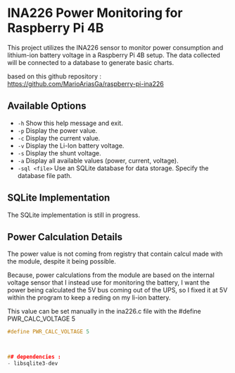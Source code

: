 # INA226 Power Monitoring for Raspberry Pi 4B

This project utilizes the INA226 sensor to monitor power consumption and lithium-ion battery voltage in a Raspberry Pi 4B setup. The data collected will be connected to a database to generate basic charts.

based on this github repository : https://github.com/MarioAriasGa/raspberry-pi-ina226

## Available Options

- `-h`           Show this help message and exit.
- `-p`           Display the power value.
- `-c`           Display the current value.
- `-v`           Display the Li-Ion battery voltage.
- `-s`           Display the shunt voltage.
- `-a`           Display all available values (power, current, voltage).
- `-sql <file>`  Use an SQLite database for data storage. Specify the database file path.

## SQLite Implementation

The SQLite implementation is still in progress.

## Power Calculation Details


The power value is not coming from registry that contain calcul made with the module, despite it being possible. 

Because, power calculations from the module are based on the internal voltage sensor that I instead use for monitoring the battery,
I want the power being calculated the 5V bus coming out of the UPS, so I fixed it at 5V within the program to keep a reding on my li-ion battery. 

This value can be set manually in the ina226.c file with the #define PWR_CALC_VOLTAGE 5 


```c
#define PWR_CALC_VOLTAGE 5



## dependencies :
- libsqlite3-dev
